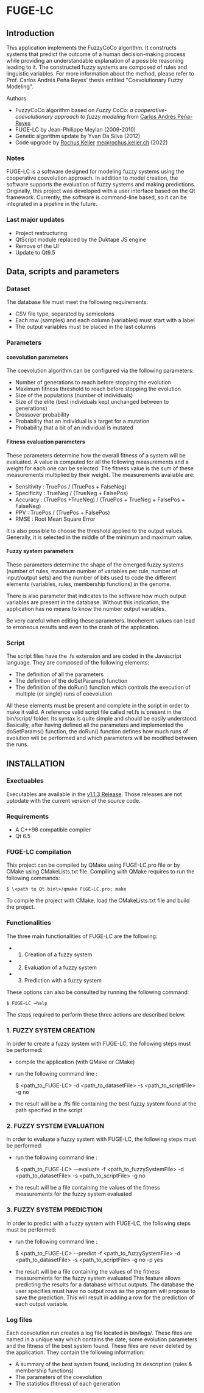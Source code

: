 # FUGE-LC

## Introduction
This application implements the FuzzyCoCo algorithm. It constructs systems that predict the outcome of a human decision-making 
process while providing an understandable explanation of a possible reasoning leading to it. The constructed fuzzy systems are 
composed of rules and linguistic variables. For more information about the method, please refer to Prof. Carlos Andrés Peña 
Reyes' thesis entitled "Coevolutionary Fuzzy Modeling".

Authors

- FuzzyCoCo algorithm based on *Fuzzy CoCo: a cooperative-coevolutionary approach to fuzzy modeling* from [Carlos Andrés Peña-Reyes](https://orcid.org/0000-0002-2113-6498)
- FUGE-LC by Jean-Philippe Meylan (2009-2010)
- Genetic algorithm update by Yvan Da Silva (2012)
- Code upgrade by [Rochus Keller](http://rochus-keller.ch/) <me@rochus.keller.ch> (2022)

### Notes
FUGE-LC is a software designed for modeling fuzzy systems using the cooperative coevolution approach.
In addition to model creation, the software supports the evaluation of fuzzy systems and making predictions. Originally, this project
was developed with a user interface based on the Qt framework.
Currently, the software is command-line based, so it can be integrated in a pipeline in the future.

### Last major updates

- Project restructuring
- QtScript module replaced by the Duktape JS engine
- Remove of the UI
- Update to Qt6.5


## Data, scripts and parameters
### Dataset
The database file must meet the following requirements:

- CSV file type, separated by semicolons
- Each row (samples) and each column (variables) must start with a label
- The output variables must be placed in the last columns


### Parameters
#### coevolution parameters

The coevolution algorithm can be configured via the following parameters:

- Number of generations to reach before stopping the evolution
- Maximum fitness threshold to reach before stopping the evolution
- Size of the populations (number of individuals)
- Size of the elite (best individuals kept unchanged between to generations)
- Crossover probability
- Probability that an individual is a target for a mutation
- Probability that a bit of an individual is mutated

#### Fitness evaluation parameters

These parameters determine how the overall fitness of a system will be evaluated. A value is computed for all the following measurements and a weight for each one can be selected. The fitness value is the sum of these measurements multiplied by their weight. The measurements available are:

- Sensitivity : TruePos / (TruePos + FalseNeg)
- Specificity : TrueNeg / (TrueNeg + FalsePos)
- Accuracy : (TruePos +TrueNeg) / (TruePos + TrueNeg + FalsePos + FalseNeg)
- PPV : TruePos / (TruePos + FalsePos)
- RMSE : Root Mean Square Error

It is also possible to choose the threshold applied to the output values. Generally, it is selected in the middle of the minimum and maximum value.


#### Fuzzy system parameters
These parameters determine the shape of the emerged fuzzy systems (number of rules, maximum number of variables per rule, number of input/output sets) and the number of bits used to code the different elements (variables, rules, membership functions) in the genome.

There is also parameter that indicates to the software how much output variables are present in the database. Without this indication, the application has no means to know the number output variables.

Be very careful when editing these parameters. Incoherent values can lead to erroneous results and even to the crash of the application.

### Script
The script files have the .fs extension and are coded in the Javascript language. They are composed of the following elements:
- The definition of all the parameters
- The definition of the doSetParams() function
- The definition of the doRun() function which controls the execution of multiple (or single) runs of coevolution

All these elements must be present and complete in the script in order to make it valid. A reference valid script file called ref.fs is present in the bin/script/ folder. Its syntax is quite simple and should be easily understood. Basically, after having defined all the parameters and implemented the doSetParams() function, the doRun() function defines how much runs of evolution will be performed and which parameters will be modified between the runs.



## INSTALLATION

### Exectuables
Executables are available in the [v1.1.3 Release](https://github.com/ThibaultSchowing/FUGE-LC/releases). Those releases are not uptodate with the current version of the source code.

### Requirements

- A C++98 compatible compiler
- Qt 6.5

### FUGE-LC compilation

This project can be compiled by QMake using FUGE-LC.pro file or by CMake using CMakeLists.txt file. 
Compiling with QMake requires to run the following commands:

    $ \<path to Qt bin\>/qmake FUGE-LC.pro; make
To compile the project with CMake, load the CMakeLists.txt file and build the project.


### Functionalities

The three main functionalities of FUGE-LC are the following:

- 1. Creation of a fuzzy system 
- 2. Evaluation of a fuzzy system
- 3. Prediction with a fuzzy system

These options can also be consulted by running the following command:

    $ FUGE-LC –help
The steps required to perform these three actions are described below.


### 1. FUZZY SYSTEM CREATION

In order to create a fuzzy system with FUGE-LC, the following steps must be performed:
- compile the application (with QMake or CMake)
- run the following command line :
 

    $ <path_to_FUGE-LC> -d <path_to_datasetFile> -s <path_to_scriptFile> -g no
- the result will be a .ffs file containing the best fuzzy system found at the path specified in the script

### 2. FUZZY SYSTEM EVALUATION
In order to evaluate a fuzzy system with FUGE-LC, the following steps must be performed:
- run the following command line :
 

    $ <path_to_FUGE-LC> --evaluate -f <path_to_fuzzySystemFile> -d <path_to_datasetFile> -s <path_to_scriptFile> -g no
- the result will be a file containing the values of the fitness measurements for the fuzzy system evaluated



### 3. FUZZY SYSTEM PREDICTION
In order to predict with a fuzzy system with FUGE-LC, the following steps must be performed:
- run the following command line :
 

    $ <path_to_FUGE-LC> --predict -f <path_to_fuzzySystemFile> -d <path_to_datasetFile> -s <path_to_scriptFile> -g no -p yes
- the result will be a file containing the values of the fitness measurements for the fuzzy system evaluated
This feature allows predicting the results for a database without outputs. The database the
user specifies must have no output rows as the program will propose to save the
prediction. This will result in adding a row for the prediction of each output variable.



### Log files

Each coevolution run creates a log file located in bin/logs/. These files are named in a unique way which contains the date, some evolution parameters and the fitness of the best system found. These files are never deleted by the application. They contain the following information:

- A summary of the best system found, including its description (rules & membership functions)
- The parameters of the coevolution
- The statistics (fitness) of each generation














